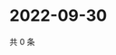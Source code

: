 # 2022-09-30

共 0 条

<!-- BEGIN WEIBO -->
<!-- 最后更新时间 Fri Sep 30 2022 22:33:06 GMT+0800 (China Standard Time) -->

<!-- END WEIBO -->
